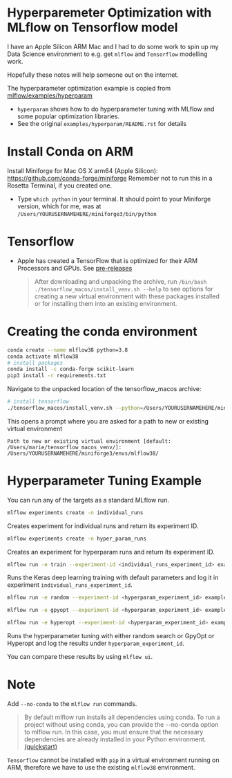 # Hyperparemeter Optimization with MLflow on Tensorflow model

I have an Apple Silicon ARM Mac and I had to do some work to spin up my Data Science environment to e.g. get `mlflow` and `Tensorflow` modelling work. 

Hopefully these notes will help someone out on the internet.


The hyperparameter optimization example is copied from [mlflow/examples/hyperparam](https://github.com/mlflow/mlflow/tree/master/examples/hyperparam)
- `hyperparam` shows how to do hyperparameter tuning with MLflow and some popular optimization libraries.
- See the original `examples/hyperparam/README.rst` for details

# Install Conda on ARM
Install Miniforge for Mac OS X arm64 (Apple Silicon): https://github.com/conda-forge/miniforge Remember not to run this in a Rosetta Terminal, if you created one.

- Type `which python` in your terminal. It should point to your Miniforge version, which for me, was at `/Users/YOURUSERNAMEHERE/miniforge3/bin/python`

# Tensorflow
- Apple has created a TensorFlow that is optimized for their ARM Processors and GPUs. See [pre-releases](https://github.com/apple/tensorflow_macos/releases/tag/v0.1alpha2)
    > After downloading and unpacking the archive, run `/bin/bash ./tensorflow_macos/install_venv.sh --help` to see options for creating a new virtual environment with these packages installed or for installing them into an existing environment.


# Creating the conda environment
```sh
conda create --name mlflow38 python=3.8
conda activate mlflow38
# install packages
conda install -c conda-forge scikit-learn
pip3 install -r requirements.txt
```
Navigate to the unpacked location of the tensorflow_macos archive:
```sh
# install tensorflow
./tensorflow_macos/install_venv.sh --python=/Users/YOURUSERNAMEHERE/miniforge3/envs/mlflow38/bin/python3 --prompt 
```

This opens a prompt where you are asked for a path to new or existing virtual environment
```
Path to new or existing virtual environment [default: /Users/marie/tensorflow_macos_venv/]: /Users/YOURUSERNAMEHERE/miniforge3/envs/mlflow38/
```


# Hyperparameter Tuning Example
You can run any of the targets as a standard MLflow run.
```sh
mlflow experiments create -n individual_runs
```
Creates experiment for individual runs and return its experiment ID.

```sh
mlflow experiments create -n hyper_param_runs
```

Creates an experiment for hyperparam runs and return its experiment ID.

```sh
mlflow run -e train --experiment-id <individual_runs_experiment_id> examples/hyperparam --no-conda
```

Runs the Keras deep learning training with default parameters and log it in experiment `individual_runs_experiment_id`.

```sh
mlflow run -e random --experiment-id <hyperparam_experiment_id> examples/hyperparam --no-conda
```

```sh
mlflow run -e gpyopt --experiment-id <hyperparam_experiment_id> examples/hyperparam --no-conda
```

```sh
mlflow run -e hyperopt --experiment-id <hyperparam_experiment_id> examples/hyperparam --no-conda
```

Runs the hyperparameter tuning with either random search or GpyOpt or Hyperopt and log the
results under `hyperparam_experiment_id`.

You can compare these results by using `mlflow ui`.

# Note
Add `--no-conda` to the `mlflow run` commands.

> By default mlflow run installs all dependencies using conda. To run a project without using conda, you can provide the --no-conda option to mlflow run. In this case, you must ensure that the necessary dependencies are already installed in your Python environment. [(quickstart)](https://www.mlflow.org/docs/latest/quickstart.html)

`Tensorflow` cannot be installed with `pip` in a virtual environment running on ARM, therefore we have to use the existing `mlflow38` environment.
